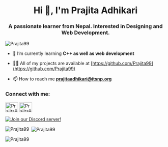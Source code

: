 <h1 align="center">Hi 👋, I'm Prajita Adhikari</h1>
<h3 align="center">A passionate learner from Nepal. Interested in Designing and Web Development.</h3>

<p align="left"> <img src="https://komarev.com/ghpvc/?username=Prajita99&label=Profile%20views&color=0e75b6&style=flat" alt="Prajita99" /> </p>


- 🌱 I’m currently learning **C++ as well as web development**

- 👨‍💻 All of my projects are available at [https://github.com/Prajita99](https://github.com/Prajita99)
- 📫 How to reach me **prajitaadhikari@itsnp.org**

<h3 align="left">Connect with me:</h3>
<p align="left">
<a href="https://fb.com/prajita.adhikari.73" target="blank"><img align="center" src="https://raw.githubusercontent.com/rahuldkjain/github-profile-readme-generator/master/src/images/icons/Social/facebook.svg" alt="Prajita99" height="30" width="40" /></a>
<a href="https://instagram.com/prajeetaadhikari" target="blank"><img align="center" src="https://raw.githubusercontent.com/rahuldkjain/github-profile-readme-generator/master/src/images/icons/Social/instagram.svg" alt="Prajita99" height="30" width="40" /></a>
</p>

[![Join our Discord server!](https://invidget.switchblade.xyz/RPC9PNJrSt)](http://discord.gg/RPC9PNJrSt)


<p><img align="left" src="https://github-readme-stats.vercel.app/api/top-langs?username=Prajita99&show_icons=true&locale=en&layout=compact&theme=onedark" alt="Prajita99" /></p>

<p>&nbsp;<img align="center" src="https://github-readme-stats.vercel.app/api?username=Prajita99&show_icons=true&locale=en&theme=onedark" alt="Prajita99" /></p>

<p><img align="center" src="https://github-readme-streak-stats.herokuapp.com/?user=Prajita99&theme=onedark" alt="Prajita99" /></p>

